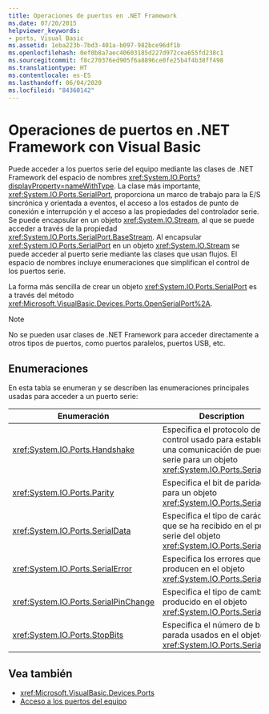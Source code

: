 ```yaml
---
title: Operaciones de puertos en .NET Framework
ms.date: 07/20/2015
helpviewer_keywords:
- ports, Visual Basic
ms.assetid: 1eba223b-7bd3-401a-b097-982bce96df1b
ms.openlocfilehash: 0ef0b8a7aec40603185d227d972cea655fd238c1
ms.sourcegitcommit: f8c270376ed905f6a8896ce0fe25b4f4b38ff498
ms.translationtype: HT
ms.contentlocale: es-ES
ms.lasthandoff: 06/04/2020
ms.locfileid: "84360142"
---
```

# <a name="port-operations-in-the-net-framework-with-visual-basic"></a>Operaciones de puertos en .NET Framework con Visual Basic

Puede acceder a los puertos serie del equipo mediante las clases de .NET Framework del espacio de nombres <xref:System.IO.Ports?displayProperty=nameWithType>. La clase más importante, <xref:System.IO.Ports.SerialPort>, proporciona un marco de trabajo para la E/S sincrónica y orientada a eventos, el acceso a los estados de punto de conexión e interrupción y el acceso a las propiedades del controlador serie. Se puede encapsular en un objeto <xref:System.IO.Stream>, al que se puede acceder a través de la propiedad <xref:System.IO.Ports.SerialPort.BaseStream>. Al encapsular <xref:System.IO.Ports.SerialPort> en un objeto <xref:System.IO.Stream> se puede acceder al puerto serie mediante las clases que usan flujos. El espacio de nombres incluye enumeraciones que simplifican el control de los puertos serie.

La forma más sencilla de crear un objeto <xref:System.IO.Ports.SerialPort> es a través del método <xref:Microsoft.VisualBasic.Devices.Ports.OpenSerialPort%2A>.

> [!NOTE]
> No se pueden usar clases de .NET Framework para acceder directamente a otros tipos de puertos, como puertos paralelos, puertos USB, etc.

## <a name="enumerations"></a>Enumeraciones

En esta tabla se enumeran y se describen las enumeraciones principales usadas para acceder a un puerto serie:

|Enumeración|Description|
|---|---|
|<xref:System.IO.Ports.Handshake>|Especifica el protocolo de control usado para establecer una comunicación de puerto serie para un objeto <xref:System.IO.Ports.SerialPort>.|
|<xref:System.IO.Ports.Parity>|Especifica el bit de paridad para un objeto <xref:System.IO.Ports.SerialPort>.|
|<xref:System.IO.Ports.SerialData>|Especifica el tipo de carácter que se ha recibido en el puerto serie del objeto <xref:System.IO.Ports.SerialPort>.|
|<xref:System.IO.Ports.SerialError>|Especifica los errores que se producen en el objeto <xref:System.IO.Ports.SerialPort>.|
|<xref:System.IO.Ports.SerialPinChange>|Especifica el tipo de cambio producido en el objeto <xref:System.IO.Ports.SerialPort>.|
|<xref:System.IO.Ports.StopBits>|Especifica el número de bits de parada usados en el objeto <xref:System.IO.Ports.SerialPort>.|

## <a name="see-also"></a>Vea también

- <xref:Microsoft.VisualBasic.Devices.Ports>
- [Acceso a los puertos del equipo](accessing-the-computer-s-ports.md)
